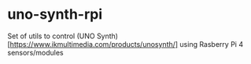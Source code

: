 # uno-synth-rpi
Set of utils to control (UNO Synth)[https://www.ikmultimedia.com/products/unosynth/] using Rasberry Pi 4 sensors/modules
